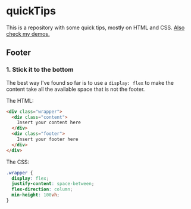 # quickTips

This is a repository with some quick tips, mostly on HTML and CSS.
[Also check my demos.](https://github.com/andrerferrer/dedemos)

## Footer
### 1. Stick it to the bottom

The best way I've found so far is to use a `display: flex` to make the content take all the available space that is not the footer. 

The HTML:
```HTML
<div class="wrapper">
  <div class="content">
    Insert your content here
  </div>
  <div class="footer">
    Insert your footer here
  </div>
</div>
```

The CSS:
```CSS
.wrapper {
  display: flex;
  justify-content: space-between;
  flex-direction: column;  
  min-height: 100vh;
}
```

